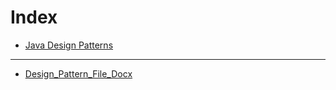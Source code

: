
# Index

- [Java Design Patterns](java/java_patterns.md)

---

- [Design_Pattern_File_Docx](design_pattern.docx)